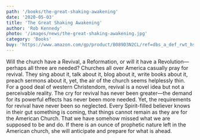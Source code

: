 ```yaml
---
path: '/books/the-great-shaking-awakening'
date: '2020-05-03'
title: 'The Great Shaking Awakening'
author: 'Rob Kennedy'
photo: '/images/news/the-great-shaking-awakening.jpg'
category: 'Books'
buy: 'https://www.amazon.com/gp/product/B089D3N2CL/ref=dbs_a_def_rwt_hsch_vapi_taft_p1_i1'
---
```


Will the church have a Revival, a Reformation, or will it have a Revolution—perhaps all three are needed? Churches all over America casually pray for revival. They sing about it, talk about it, blog about it, write books about it, preach sermons about it, yet, the air of the church seems helplessly thin. For a good deal of western Christendom, revival is a novel idea but not a perceivable reality. The cry for revival has never been greater—the demand for its powerful effects has never been more needed. Yet, the requirements for revival have never been so neglected. Every Spirit-filled believer knows in their gut something is coming, that things cannot remain as they are for the American Church. That we have somehow missed what we are supposed to be and do. If there is an ounce of prophetic nature left in the American church, she will anticipate and prepare for what is ahead.
